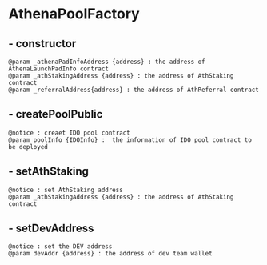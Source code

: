 # AthenaPoolFactory



## - constructor

```
@param _athenaPadInfoAddress {address} : the address of AthenaLaunchPadInfo contract 
@param _athStakingAddress {address} : the address of AthStaking contract
@param _referralAddress{address} : the address of AthReferral contract
```

## - createPoolPublic

```
@notice : creaet IDO pool contract
@param poolInfo {IDOInfo} :  the information of IDO pool contract to be deployed
```



## - setAthStaking

```
@notice : set AthStaking address
@param _athStakingAddress {address} : the address of AthStaking contract
```



## - setDevAddress

```
@notice : set the DEV address
@param devAddr {address} : the address of dev team wallet
```

